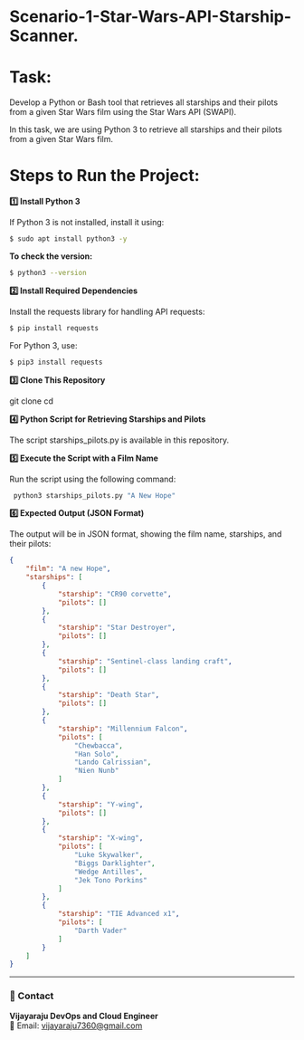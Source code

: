 # Scenario-1-Star-Wars-API-Starship-Scanner.

# Task:
Develop a Python or Bash tool that retrieves all starships and their pilots from a given Star Wars film using the Star Wars API (SWAPI).

In this task, we are using Python 3 to retrieve all starships and their pilots from a given Star Wars film.

# Steps to Run the Project:

**1️⃣ Install Python 3**

If Python 3 is not installed, install it using:
```bash
$ sudo apt install python3 -y
```

**To check the version:**
```bash
$ python3 --version
```

**2️⃣ Install Required Dependencies**

Install the requests library for handling API requests:
```bash
$ pip install requests
```

For Python 3, use:
```bash
$ pip3 install requests
```

**3️⃣ Clone This Repository**

git clone <repository-url>
cd <repository-name>

**4️⃣ Python Script for Retrieving Starships and Pilots**

The script starships_pilots.py is available in this repository.

**5️⃣ Execute the Script with a Film Name**

Run the script using the following command:
```bash
 python3 starships_pilots.py "A New Hope"
```

**6️⃣ Expected Output (JSON Format)**

The output will be in JSON format, showing the film name, starships, and their pilots:

```json
{
    "film": "A new Hope",
    "starships": [
        {
            "starship": "CR90 corvette",
            "pilots": []
        },
        {
            "starship": "Star Destroyer",
            "pilots": []
        },
        {
            "starship": "Sentinel-class landing craft",
            "pilots": []
        },
        {
            "starship": "Death Star",
            "pilots": []
        },
        {
            "starship": "Millennium Falcon",
            "pilots": [
                "Chewbacca",
                "Han Solo",
                "Lando Calrissian",
                "Nien Nunb"
            ]
        },
        {
            "starship": "Y-wing",
            "pilots": []
        },
        {
            "starship": "X-wing",
            "pilots": [
                "Luke Skywalker",
                "Biggs Darklighter",
                "Wedge Antilles",
                "Jek Tono Porkins"
            ]
        },
        {
            "starship": "TIE Advanced x1",
            "pilots": [
                "Darth Vader"
            ]
        }
    ]
}
```

---

### 📩 Contact

**Vijayaraju DevOps and Cloud Engineer**  
📧 Email: [vijayaraju7360@gmail.com](mailto:vijayaraju7360@gmail.com)







